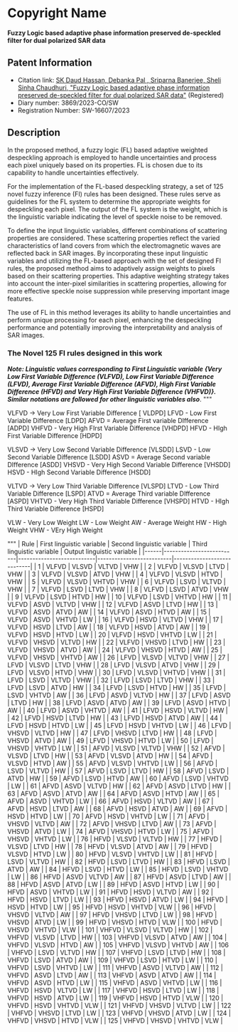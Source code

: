 # Copyright Name
**Fuzzy Logic based adaptive phase information preserved de-speckled filter for dual polarized SAR data**

## Patent Information
- Citation link: [SK Daud Hassan, Debanka Pal , Sriparna Banerjee, Sheli Sinha Chaudhuri, "Fuzzy Logic based adaptive phase information preserved de-speckled filter for dual polarized SAR data"](https://www.researchgate.net/publication/371607909_Fuzzy_Logic_based_adaptive_phase_information_preserved_de-speckled_filter_for_dual_polarized_SAR_data) (Registered)
- Diary number: 3869/2023-CO/SW
- Registration Number: SW-16607/2023

## Description
In the proposed method, a fuzzy logic (FL) based adaptive weighted despeckling approach is employed to handle uncertainties and process each pixel uniquely based on its properties. FL is chosen due to its capability to handle uncertainties effectively.

For the implementation of the FL-based despeckling strategy, a set of 125 novel fuzzy inference (FI) rules has been designed. These rules serve as guidelines for the FL system to determine the appropriate weights for despeckling each pixel. The output of the FL system is the weight, which is the linguistic variable indicating the level of speckle noise to be removed.

To define the input linguistic variables, different combinations of scattering properties are considered. These scattering properties reflect the varied characteristics of land covers from which the electromagnetic waves are reflected back in SAR images.
By incorporating these input linguistic variables and utilizing the FL-based approach with the set of designed FI rules, the proposed method aims to adaptively assign weights to pixels based on their scattering properties. This adaptive weighting strategy takes into account the inter-pixel similarities in scattering properties, allowing for more effective speckle noise suppression while preserving important image features.

The use of FL in this method leverages its ability to handle uncertainties and perform unique processing for each pixel, enhancing the despeckling performance and potentially improving the interpretability and analysis of SAR images.


### The Novel 125 FI rules designed in this work
__*Note: Linguistic values corresponding to First Linguistic variable {Very Low First Variable Difference (VLFVD), Low First Variable Difference (LFVD), Average First Variable Difference (AFVD), High First Variable Difference (HFVD) and Very High First Variable Difference (VHFVD)}. Similar notations are followed for other linguistic variables also*__. 
"""

VLFVD   -> Very Low First Variable Difference [ VLDPD]
LFVD - Low First Variable Difference [LDPD]
AFVD = Average First variable DIfference [ADPD]
VHFVD - Very High FIrst Variable Difference [VHDPD]
HFVD - HIgh First Variable Difference [HDPD]

VLSVD   -> Very Low Second Variable Difference [VLSDD]
LSVD - Low Second Variable Difference [LSDD]
ASVD = Average Second variable DIfference [ASDD]
VHSVD - Very High Second Variable Difference [VHSDD]
HSVD - HIgh Second Variable Difference [HSDD]

VLTVD   -> Very Low Third Variable Difference [VLSPD]
LTVD - Low Third Variable Difference [LSPD]
ATVD = Average Third variable DIfference [ASPD]
VHTVD - Very High Third Variable Difference [VHSPD]
HTVD - HIgh Third Variable Difference [HSPD]


VLW - Very Low Weight
LW - Low Weight
AW - Average Weight
HW - High Weight
VHW - VEry High Weight

"""
| Rule | First linguistic variable | Second linguistic variable | Third linguistic variable | Output linguistic variable |
|------|--------------------------|---------------------------|--------------------------|----------------------------|
| 1    | VLFVD                    | VLSVD                     | VLTVD                    | VHW                        |
| 2    | VLFVD                    | VLSVD                     | LTVD                     | VHW                        |
| 3    | VLFVD                    | VLSVD                     | ATVD                     | VHW                        |
| 4    | VLFVD                    | VLSVD                     | HTVD                     | VHW                        |
| 5    | VLFVD                    | VLSVD                     | VHTVD                    | VHW                        |
| 6    | VLFVD                    | LSVD                      | VLTVD                    | VHW                        |
| 7    | VLFVD                    | LSVD                      | LTVD                     | VHW                        |
| 8    | VLFVD                    | LSVD                      | ATVD                     | VHW                        |
| 9    | VLFVD                    | LSVD                      | HTVD                     | HW                         |
| 10   | VLFVD                    | LSVD                      | VHTVD                    | HW                         |
| 11   | VLFVD                    | ASVD                      | VLTVD                    | VHW                        |
| 12   | VLFVD                    | ASVD                      | LTVD                     | HW                         |
| 13   | VLFVD                    | ASVD                      | ATVD                     | AW                         |
| 14   | VLFVD                    | ASVD                      | HTVD                     | AW                         |
| 15   | VLFVD                    | ASVD                      | VHTVD                    | LW                         |
| 16   | VLFVD                    | HSVD                      | VLTVD                    | VHW                        |
| 17   | VLFVD                    | HSVD                      | LTVD                     | AW                         |
| 18   | VLFVD                    | HSVD                      | ATVD                     | AW                         |
| 19   | VLFVD                    | HSVD                      | HTVD                     | LW                         |
| 20   | VLFVD                    | HSVD                      | VHTVD                    | LW                         |
| 21   | VLFVD                    | VHSVD                     | VLTVD                    | HW                         |
| 22   | VLFVD                    | VHSVD                     | LTVD                     | HW                         |
| 23   | VLFVD                    | VHSVD                     | ATVD                     | AW                         |
| 24   | VLFVD                    | VHSVD                     | HTVD                     | AW                         |
| 25   | VLFVD                    | VHSVD                     | VHTVD                    | AW                         |
| 26   | LFVD                     | VLSVD                     | VLTVD                    | VHW                        |
| 27   | LFVD                     | VLSVD                     | LTVD                     | VHW                        |
| 28   | LFVD                     | VLSVD                     | ATVD                     | VHW                        |
| 29   | LFVD                     | VLSVD                     | HTVD                     | VHW                        |
| 30   | LFVD                     | VLSVD                     | VHTVD                    | VHW                        |
| 31   | LFVD                     | LSVD                      | VLTVD                    | VHW                        |
| 32   | LFVD                     | LSVD                      | LTVD                     | VHW                        |
| 33   | LFVD                     | LSVD                      | ATVD                     | HW                         |
| 34   | LFVD                     | LSVD                      | HTVD                     | HW                         |
| 35   | LFVD                     | LSVD                      | VHTVD                    | AW                         |
| 36   | LFVD                     | ASVD                      | VLTVD                    | HW                         |
| 37   | LFVD                     | ASVD                      | LTVD                     | HW                         |
| 38   | LFVD                     | ASVD                      | ATVD                     | AW                         |
| 39   | LFVD                     | ASVD                      | HTVD                     | AW                         |
| 40   | LFVD                     | ASVD                      | VHTVD                    | AW                         |
| 41   | LFVD                     | HSVD                      | VLTVD                    | HW                         |
| 42   | LFVD                     | HSVD                      | LTVD                     | HW                         |
| 43   | LFVD                     | HSVD                      | ATVD                     | AW                         |
| 44   | LFVD                     | HSVD                      | HTVD                     | LW                         |
| 45   | LFVD                     | HSVD                      | VHTVD                    | LW                         |
| 46   | LFVD                     | VHSVD                     | VLTVD                    | HW                         |
| 47   | LFVD                     | VHSVD                     | LTVD                     | HW                         |
| 48   | LFVD                     | VHSVD                     | ATVD                     | AW                         |
| 49   | LFVD                     | VHSVD                     | HTVD                     | LW                         |
| 50   | LFVD                     | VHSVD                     | VHTVD                    | LW                         |
| 51   | AFVD                     | VLSVD                     | VLTVD                    | VHW                        |
| 52   | AFVD                     | VLSVD                     | LTVD                     | HW                         |
| 53   | AFVD                     | VLSVD                     | ATVD                     | HW                         |
| 54   | AFVD                     | VLSVD                     | HTVD                     | AW                         |
| 55   | AFVD                     | VLSVD                     | VHTVD                    | LW                         |
| 56   | AFVD                     | LSVD                      | VLTVD                    | HW                         |
| 57   | AFVD                     | LSVD                      | LTVD                     | HW                         |
| 58   | AFVD                     | LSVD                      | ATVD                     | HW                         |
| 59   | AFVD                     | LSVD                      | HTVD                     | AW                         |
| 60   | AFVD                     | LSVD                      | VHTVD                    | LW                         |
| 61   | AFVD                     | ASVD                      | VLTVD                    | HW                         |
| 62   | AFVD                     | ASVD                      | LTVD                     | HW                         |
| 63   | AFVD                     | ASVD                      | ATVD                     | AW                         |
| 64   | AFVD                     | ASVD                      | HTVD                     | AW                         |
| 65   | AFVD                     | ASVD                      | VHTVD                    | LW                         |
| 66   | AFVD                     | HSVD                      | VLTVD                    | AW                         |
| 67   | AFVD                     | HSVD                      | LTVD                     | AW                         |
| 68   | AFVD                     | HSVD                      | ATVD                     | AW                         |
| 69   | AFVD                     | HSVD                      | HTVD                     | LW                         |
| 70   | AFVD                     | HSVD                      | VHTVD                    | LW                         |
| 71   | AFVD                     | VHSVD                     | VLTVD                    | AW                         |
| 72   | AFVD                     | VHSVD                     | LTVD                     | AW                         |
| 73   | AFVD                     | VHSVD                     | ATVD                     | LW                         |
| 74   | AFVD                     | VHSVD                     | HTVD                     | LW                         |
| 75   | AFVD                     | VHSVD                     | VHTVD                    | LW                         |
| 76   | HFVD                     | VLSVD                     | VLTVD                    | HW                         |
| 77   | HFVD                     | VLSVD                     | LTVD                     | HW                         |
| 78   | HFVD                     | VLSVD                     | ATVD                     | AW                         |
| 79   | HFVD                     | VLSVD                     | HTVD                     | LW                         |
| 80   | HFVD                     | VLSVD                     | VHTVD                    | LW                         |
| 81   | HFVD                     | LSVD                      | VLTVD                    | HW                         |
| 82   | HFVD                     | LSVD                      | LTVD                     | HW                         |
| 83   | HFVD                     | LSVD                      | ATVD                     | AW                         |
| 84   | HFVD                     | LSVD                      | HTVD                     | LW                         |
| 85   | HFVD                     | LSVD                      | VHTVD                    | LW                         |
| 86   | HFVD                     | ASVD                      | VLTVD                    | AW                         |
| 87   | HFVD                     | ASVD                      | LTVD                     | AW                         |
| 88   | HFVD                     | ASVD                      | ATVD                     | LW                         |
| 89   | HFVD                     | ASVD                      | HTVD                     | LW                         |
| 90   | HFVD                     | ASVD                      | VHTVD                    | LW                         |
| 91   | HFVD                     | HSVD                      | VLTVD                    | AW                         |
| 92   | HFVD                     | HSVD                      | LTVD                     | LW                         |
| 93   | HFVD                     | HSVD                      | ATVD                     | LW                         |
| 94   | HFVD                     | HSVD                      | HTVD                     | LW                         |
| 95   | HFVD                     | HSVD                      | VHTVD                    | VLW                        |
| 96   | HFVD                     | VHSVD                     | VLTVD                    | AW                         |
| 97   | HFVD                     | VHSVD                     | LTVD                     | LW                         |
| 98   | HFVD                     | VHSVD                     | ATVD                     | LW                         |
| 99   | HFVD                     | VHSVD                     | HTVD                     | VLW                        |
| 100  | HFVD                     | VHSVD                     | VHTVD                    | VLW                        |
| 101  | VHFVD                    | VLSVD                     | VLTVD                    | HW                         |
| 102  | VHFVD                    | VLSVD                     | LTVD                     | HW                         |
| 103  | VHFVD                    | VLSVD                     | ATVD                     | AW                         |
| 104  | VHFVD                    | VLSVD                     | HTVD                     | AW                         |
| 105  | VHFVD                    | VLSVD                     | VHTVD                    | AW                         |
| 106  | VHFVD                    | LSVD                      | VLTVD                    | HW                         |
| 107  | VHFVD                    | LSVD                      | LTVD                     | HW                         |
| 108  | VHFVD                    | LSVD                      | ATVD                     | AW                         |
| 109  | VHFVD                    | LSVD                      | HTVD                     | LW                         |
| 110  | VHFVD                    | LSVD                      | VHTVD                    | LW                         |
| 111  | VHFVD                    | ASVD                      | VLTVD                    | AW                         |
| 112  | VHFVD                    | ASVD                      | LTVD                     | AW                         |
| 113  | VHFVD                    | ASVD                      | ATVD                     | AW                         |
| 114  | VHFVD                    | ASVD                      | HTVD                     | LW                         |
| 115  | VHFVD                    | ASVD                      | VHTVD                    | LW                         |
| 116  | VHFVD                    | HSVD                      | VLTVD                    | LW                         |
| 117  | VHFVD                    | HSVD                      | LTVD                     | LW                         |
| 118  | VHFVD                    | HSVD                      | ATVD                     | LW                         |
| 119  | VHFVD                    | HSVD                      | HTVD                     | VLW                        |
| 120  | VHFVD                    | HSVD                      | VHTVD                    | VLW                        |
| 121  | VHFVD                    | VHSVD                     | VLTVD                    | LW                         |
| 122  | VHFVD                    | VHSVD                     | LTVD                     | LW                         |
| 123  | VHFVD                    | VHSVD                     | ATVD                     | LW                         |
| 124  | VHFVD                    | VHSVD                     | HTVD                     | VLW                        |
| 125  | VHFVD                    | VHSVD                     | VHTVD                    | VLW                        |
